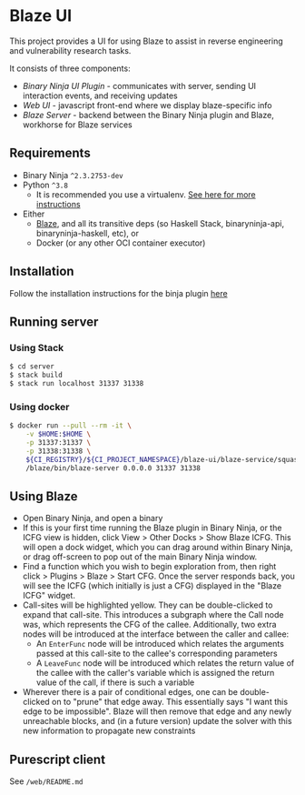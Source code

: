 # Blaze UI

This project provides a UI for using Blaze to assist in reverse engineering and vulnerability research tasks.

It consists of three components:

* *Binary Ninja UI Plugin* - communicates with server, sending UI interaction events, and receiving updates
* *Web UI* - javascript front-end where we display blaze-specific info
* *Blaze Server* - backend between the Binary Ninja plugin and Blaze, workhorse for Blaze services

## Requirements

* Binary Ninja `^2.3.2753-dev`
* Python `^3.8`
  * It is recommended you use a virtualenv. [See here for more instructions][wiki-virtualenv]
* Either
  * [Blaze](../../../../blaze), and all its transitive deps (so Haskell Stack, binaryninja-api, binaryninja-haskell, etc), or
  * Docker (or any other OCI container executor)

[wiki-virtualenv]: https://wiki.kududyn.com/s/bhc9a4h4cn3e3taiv8b0/aawg-analysis/d/btvjpj6l9dtngo7latgg/binary-ninja?currentPageId=c23hthul9dtilsqib800

## Installation

Follow the installation instructions for the binja plugin [here](./binja_plugin/README.md)


## Running server

### Using Stack

```sh
$ cd server
$ stack build
$ stack run localhost 31337 31338
```

### Using docker

```sh
$ docker run --pull --rm -it \
    -v $HOME:$HOME \
    -p 31337:31337 \
    -p 31338:31338 \
    ${CI_REGISTRY}/${CI_PROJECT_NAMESPACE}/blaze-ui/blaze-service/squashed \
    /blaze/bin/blaze-server 0.0.0.0 31337 31338
```

## Using Blaze

- Open Binary Ninja, and open a binary
- If this is your first time running the Blaze plugin in Binary Ninja, or the ICFG view
  is hidden, click View > Other Docks > Show Blaze ICFG. This will open a dock widget,
  which you can drag around within Binary Ninja, or drag off-screen to pop out of the
  main Binary Ninja window.
- Find a function which you wish to begin exploration from, then right click > Plugins >
  Blaze > Start CFG. Once the server responds back, you will see the ICFG (which initially
  is just a CFG) displayed in the "Blaze ICFG" widget.
- Call-sites will be highlighted yellow. They can be double-clicked to expand that call-site.
  This introduces a subgraph where the Call node was, which represents the CFG of the callee.
  Additionally, two extra nodes will be introduced at the interface between the caller and callee:
  - An `EnterFunc` node will be introduced which relates the arguments passed at this call-site
    to the callee's corresponding parameters
  - A `LeaveFunc` node will be introduced which relates the return value of the callee with the
    caller's variable which is assigned the return value of the call, if there is such a variable
- Wherever there is a pair of conditional edges, one can be double-clicked on to "prune" that edge
  away. This essentially says "I want this edge to be impossible". Blaze will then remove that
  edge and any newly unreachable blocks, and (in a future version) update the solver
  with this new information to propagate new constraints

## Purescript client

See `/web/README.md`
